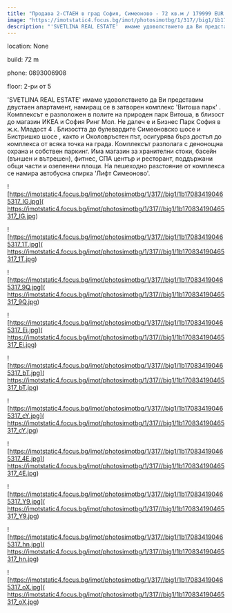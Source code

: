 ```yaml
---
title: "Продава 2-СТАЕН в град София, Симеоново - 72 кв.м / 179999 EUR :: imot.bg Обява"
image: "https://imotstatic4.focus.bg/imot/photosimotbg/1/317//big1/1b170834190465317_R6.jpg"
description: "'SVETLINA REAL ESTATE'  имаме удоволствието да Ви представим двустаен апартамент, намиращ се в затворен комплекс 'Витоша парк' . Комплексът е разположен в полите на природен парк Витоша, в близост до магазин  ИКЕА  и София Ринг Мол. Не далеч е и Бизнес Парк София в ж.к.  Младост 4 . Близостта до булевардите  Симеоновско шосе  и  Бистришко шосе , както и Околовръстен път, осигурява бърз достъп до комплекса от всяка точка на града. Комплексът разполага с денонощна охрана и собствен паркинг. Има магазин за хранителни стоки, басейн (външен и вътрешен), фитнес, СПА център и ресторант, поддържани общи части и озеленени площи. На пешеходно разстояние от комплекса се намира автобусна спирка  'Лифт Симеоново'."
---
```


location: None

build: 72 m

phone: 0893006908

floor: 2-ри от 5

'SVETLINA REAL ESTATE'  имаме удоволствието да Ви представим двустаен апартамент, намиращ се в затворен комплекс 'Витоша парк' . Комплексът е разположен в полите на природен парк Витоша, в близост до магазин  ИКЕА  и София Ринг Мол. Не далеч е и Бизнес Парк София в ж.к.  Младост 4 . Близостта до булевардите  Симеоновско шосе  и  Бистришко шосе , както и Околовръстен път, осигурява бърз достъп до комплекса от всяка точка на града. Комплексът разполага с денонощна охрана и собствен паркинг. Има магазин за хранителни стоки, басейн (външен и вътрешен), фитнес, СПА център и ресторант, поддържани общи части и озеленени площи. На пешеходно разстояние от комплекса се намира автобусна спирка  'Лифт Симеоново'.


![https://imotstatic4.focus.bg/imot/photosimotbg/1/317//big1/1b170834190465317_IG.jpg]( https://imotstatic4.focus.bg/imot/photosimotbg/1/317//big1/1b170834190465317_IG.jpg)


![https://imotstatic4.focus.bg/imot/photosimotbg/1/317//big1/1b170834190465317_1T.jpg]( https://imotstatic4.focus.bg/imot/photosimotbg/1/317//big1/1b170834190465317_1T.jpg)


![https://imotstatic4.focus.bg/imot/photosimotbg/1/317//big1/1b170834190465317_9Q.jpg]( https://imotstatic4.focus.bg/imot/photosimotbg/1/317//big1/1b170834190465317_9Q.jpg)


![https://imotstatic4.focus.bg/imot/photosimotbg/1/317//big1/1b170834190465317_Ei.jpg]( https://imotstatic4.focus.bg/imot/photosimotbg/1/317//big1/1b170834190465317_Ei.jpg)


![https://imotstatic4.focus.bg/imot/photosimotbg/1/317//big1/1b170834190465317_bT.jpg]( https://imotstatic4.focus.bg/imot/photosimotbg/1/317//big1/1b170834190465317_bT.jpg)


![https://imotstatic4.focus.bg/imot/photosimotbg/1/317//big1/1b170834190465317_cY.jpg]( https://imotstatic4.focus.bg/imot/photosimotbg/1/317//big1/1b170834190465317_cY.jpg)


![https://imotstatic4.focus.bg/imot/photosimotbg/1/317//big1/1b170834190465317_4E.jpg]( https://imotstatic4.focus.bg/imot/photosimotbg/1/317//big1/1b170834190465317_4E.jpg)


![https://imotstatic4.focus.bg/imot/photosimotbg/1/317//big1/1b170834190465317_Y9.jpg]( https://imotstatic4.focus.bg/imot/photosimotbg/1/317//big1/1b170834190465317_Y9.jpg)


![https://imotstatic4.focus.bg/imot/photosimotbg/1/317//big1/1b170834190465317_hn.jpg]( https://imotstatic4.focus.bg/imot/photosimotbg/1/317//big1/1b170834190465317_hn.jpg)


![https://imotstatic4.focus.bg/imot/photosimotbg/1/317//big1/1b170834190465317_oX.jpg]( https://imotstatic4.focus.bg/imot/photosimotbg/1/317//big1/1b170834190465317_oX.jpg)


